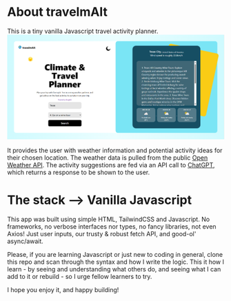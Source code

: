 # About travelmAIt

This is a tiny vanilla Javascript travel activity planner. 
![AppImage](https://github.com/aLearningLad/travelmAIt/blob/main/travelmait.png)

It provides the user with weather information and potential activity ideas for their chosen location. 
The weather data is pulled from the public [Open Weather API](https://openweathermap.org/api). The activity suggestions are fed via an API call to [ChatGPT](https://chatgpt.com), which returns a response to be shown to the user. 

# The stack --> Vanilla Javascript
This app was built using simple HTML, TailwindCSS and Javascript. 
No frameworks, no verbose interfaces nor types, no fancy libraries, not even Axios! Just user inputs, our trusty & robust fetch API, and good-ol' async/await. 

Please, if you are learning Javascript or just new to coding in general, clone this repo and scan through the syntax and how I write the logic.
This it how I learn - by seeing and understanding what others do, and seeing what I can add to it or rebuild - so I urge fellow learners to try.

I hope you enjoy it, and happy building!
